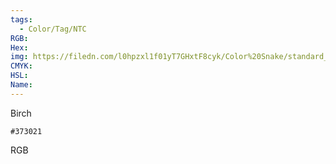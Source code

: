 ```yaml
---
tags:
  - Color/Tag/NTC
RGB:
Hex:
img: https://filedn.com/l0hpzxl1f01yT7GHxtF8cyk/Color%20Snake/standard_csv_to_svg/%23/373021.svg
CMYK:
HSL:
Name:
---
```

Birch
```palette
#373021
```
RGB

